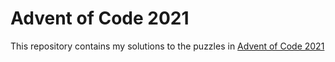 # Advent of Code 2021

This repository contains my solutions to the puzzles in [Advent of Code 2021](https://adventofcode.com)
